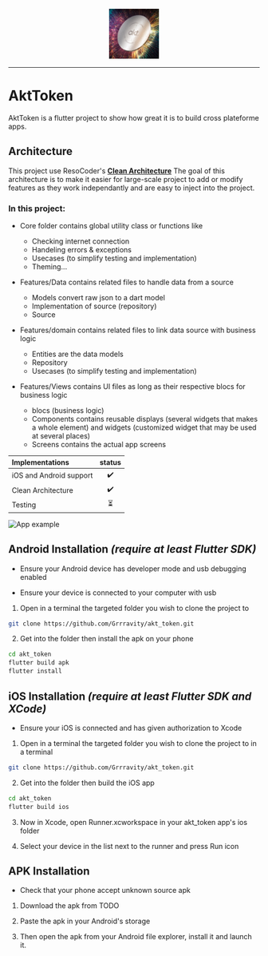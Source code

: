 <p align="center">
<img src="https://github.com/Grrravity/akt_token/blob/ffeb338dd6421a666936f7feb3ccae6a5c88548a/assets/png/logo_akt.png" height="100" alt="AktToken" />
</p>

---
# AktToken

AktToken is a flutter project to show how great it is to build cross plateforme apps.

## Architecture
This project use ResoCoder's **[Clean Architecture](https://resocoder.com/2019/08/27/flutter-tdd-clean-architecture-course-1-explanation-project-structure/)**
The goal of this architecture is to make it easier for large-scale project to add or modify features as they work independantly and are easy to inject into the project.

### In this project:

- Core folder contains global utility class or functions like
  - Checking internet connection
  - Handeling errors & exceptions
  - Usecases (to simplify testing and implementation)
  - Theming...

- Features/Data contains related files to handle data from a source
  - Models convert raw json to a dart model
  - Implementation of source (repository)
  - Source

- Features/domain contains related files to link data source with business logic
  - Entities are the data models
  - Repository 
  - Usecases (to simplify testing and implementation)

- Features/Views contains UI files as long as their respective blocs for business logic
  - blocs (business logic)
  - Components contains reusable displays (several widgets that makes a whole element) and widgets (customized widget that may be used at several places)
  - Screens contains the actual app screens
  

| Implementations      | status |
| :----------- | :----:  |
| iOS and Android support   | ✔️        |
| Clean Architecture      | ✔️       |
| Testing   | :hourglass_flowing_sand:   |

![App example](https://media.giphy.com/media/icPZKL35RqEooiC0Im/giphy.gif)

## Android Installation *(require at least Flutter SDK)*

* Ensure your Android device has developer mode and usb debugging enabled

* Ensure your device is connected to your computer with usb 

1. Open in a terminal the targeted folder you wish to clone the project to

```bash
git clone https://github.com/Grrravity/akt_token.git
```

2. Get into the folder then install the apk on your phone

```bash
cd akt_token
flutter build apk
flutter install
```

## iOS Installation *(require at least Flutter SDK and XCode)*

* Ensure your iOS is connected and has given authorization to Xcode

1. Open in a terminal the targeted folder you wish to clone the project to in a terminal

```bash
git clone https://github.com/Grrravity/akt_token.git
```

2. Get into the folder then build the iOS app

```bash
cd akt_token
flutter build ios
```

3. Now in Xcode, open Runner.xcworkspace in your akt_token app's ios folder

4. Select your device in the list next to the runner and press Run icon

## APK Installation
* Check that your phone accept unknown source apk

1. Download the apk from TODO

2. Paste the apk in your Android's storage

4. Then open the apk from your Android file explorer, install it and launch it.
